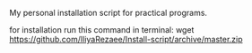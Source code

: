 My personal installation script for practical programs.

for installation
run this command in terminal:
wget https://github.com/IliyaRezaee/Install-script/archive/master.zip
